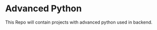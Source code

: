 <h1>Advanced Python</h1>

<p>
This Repo will contain projects with advanced python used in backend.</p>